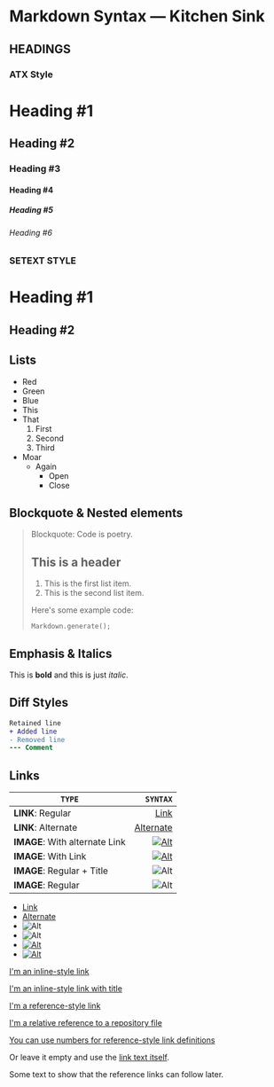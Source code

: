 # Markdown Syntax — Kitchen Sink

## HEADINGS

### ATX Style

# Heading #1

## Heading #2

### Heading #3

#### Heading #4

##### Heading #5

###### Heading #6

### SETEXT STYLE

Heading #1
==========

Heading #2
----------

## Lists

- Red
- Green
- Blue
- This
- That
  1. First
  2. Second
  3. Third
- Moar
  - Again
    - Open
    - Close

## Blockquote & Nested elements
> Blockquote: Code is poetry.
> ## This is a header
>
> 1. This is the first list item.
> 2. This is the second list item.
>
> Here's some example code:
>
>     Markdown.generate();

## Emphasis & Italics

This is **bold** and this is just *italic*.

## Diff Styles

```diff
Retained line
+ Added line
- Removed line
--- Comment
```

## Links

| `TYPE`                         |                                                                                                                     `SYNTAX` |
| ------------------------------ | ---------------------------------------------------------------------------------------------------------------------------: |
| **LINK**: Regular              |                                                                                              [Link](https://bitsandchips.me) |
| **LINK**: Alternate            |                                                                                                            [Alternate][link] |
| **IMAGE**: With alternate Link |                    [![Alt](https://github.com/trallard/pitaya_smoothie/blob/master/images/logos/wording.png?raw=true)][link] |
| **IMAGE**: With Link           | [![Alt](https://github.com/trallard/pitaya_smoothie/blob/master/images/logos/wording.png?raw=true)](https://bitsandchips.me) |
| **IMAGE**: Regular + Title     |    ![Alt](https://github.com/trallard/pitaya_smoothie/blob/master/images/logos/wording.png?raw=true "Shades of Purple icon") |
| **IMAGE**: Regular             |                            ![Alt](https://github.com/trallard/pitaya_smoothie/blob/master/images/logos/wording.png?raw=true) |

- [Link](https://bitsandchips.me)
- [Alternate][link]
- ![Alt](https://github.com/trallard/pitaya_smoothie/blob/master/images/logos/wording.png?raw=true)
- ![Alt](https://github.com/trallard/pitaya_smoothie/blob/master/images/logos/wording.png?raw=true "Pitaya Smoothie icon")
- [![Alt](https://github.com/trallard/pitaya_smoothie/blob/master/images/logos/wording.png?raw=true)](https://bitsandchips.me)
- [![Alt](https://github.com/trallard/pitaya_smoothie/blob/master/images/logos/wording.png?raw=true)][link]

[link]: https://bitsandchips.me

[I'm an inline-style link](https://www.google.com)

[I'm an inline-style link with title](https://www.google.com "Google's Homepage")

[I'm a reference-style link][Arbitrary case-insensitive reference text]

[I'm a relative reference to a repository file](./python.py)

[You can use numbers for reference-style link definitions][1]

Or leave it empty and use the [link text itself].

Some text to show that the reference links can follow later.

[arbitrary case-insensitive reference text]: https://bitsandchips.me
[1]: https://bitsandchips.me
[link text itself]: https://bitsandchips.me
